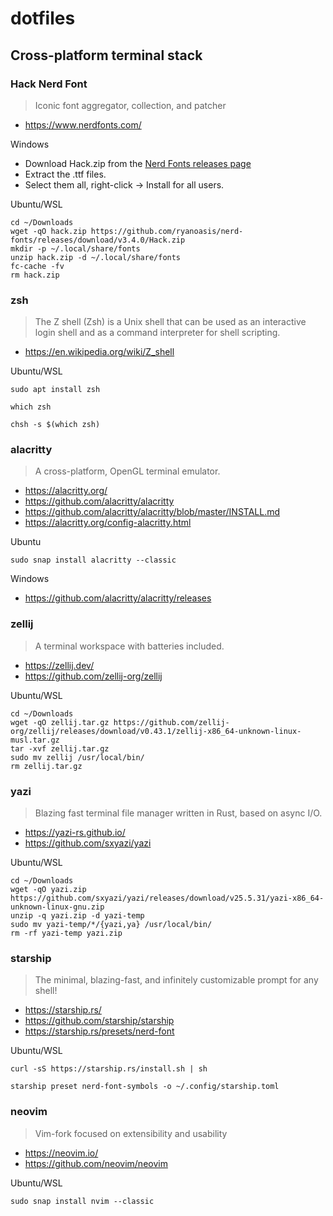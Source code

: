 # dotfiles

## Cross-platform terminal stack

### Hack Nerd Font
> Iconic font aggregator, collection, and patcher

* https://www.nerdfonts.com/

Windows
* Download Hack.zip from the [Nerd Fonts releases page](https://github.com/ryanoasis/nerd-fonts/releases)
* Extract the .ttf files.
* Select them all, right-click → Install for all users.

Ubuntu/WSL
```shell
cd ~/Downloads
wget -qO hack.zip https://github.com/ryanoasis/nerd-fonts/releases/download/v3.4.0/Hack.zip
mkdir -p ~/.local/share/fonts
unzip hack.zip -d ~/.local/share/fonts
fc-cache -fv
rm hack.zip
```

### zsh
> The Z shell (Zsh) is a Unix shell that can be used as an interactive login shell and as a command interpreter for shell scripting.

* https://en.wikipedia.org/wiki/Z_shell

Ubuntu/WSL
```shell
sudo apt install zsh
```

```shell
which zsh
```

```shell
chsh -s $(which zsh)
```

### alacritty
> A cross-platform, OpenGL terminal emulator.

* https://alacritty.org/
* https://github.com/alacritty/alacritty
* https://github.com/alacritty/alacritty/blob/master/INSTALL.md
* https://alacritty.org/config-alacritty.html

Ubuntu
```shell
sudo snap install alacritty --classic
```
Windows
* https://github.com/alacritty/alacritty/releases


### zellij
> A terminal workspace with batteries included.

* https://zellij.dev/
* https://github.com/zellij-org/zellij

Ubuntu/WSL
```shell
cd ~/Downloads
wget -qO zellij.tar.gz https://github.com/zellij-org/zellij/releases/download/v0.43.1/zellij-x86_64-unknown-linux-musl.tar.gz
tar -xvf zellij.tar.gz
sudo mv zellij /usr/local/bin/
rm zellij.tar.gz
```

### yazi
> Blazing fast terminal file manager written in Rust, based on async I/O.

* https://yazi-rs.github.io/
* https://github.com/sxyazi/yazi

Ubuntu/WSL
```shell
cd ~/Downloads
wget -qO yazi.zip https://github.com/sxyazi/yazi/releases/download/v25.5.31/yazi-x86_64-unknown-linux-gnu.zip
unzip -q yazi.zip -d yazi-temp
sudo mv yazi-temp/*/{yazi,ya} /usr/local/bin/
rm -rf yazi-temp yazi.zip
```

### starship
> The minimal, blazing-fast, and infinitely customizable prompt for any shell!

* https://starship.rs/
* https://github.com/starship/starship
* https://starship.rs/presets/nerd-font

Ubuntu/WSL
```shell
curl -sS https://starship.rs/install.sh | sh
```

```shell
starship preset nerd-font-symbols -o ~/.config/starship.toml
```

### neovim
> Vim-fork focused on extensibility and usability

* https://neovim.io/
* https://github.com/neovim/neovim

Ubuntu/WSL
```shell
sudo snap install nvim --classic
```


